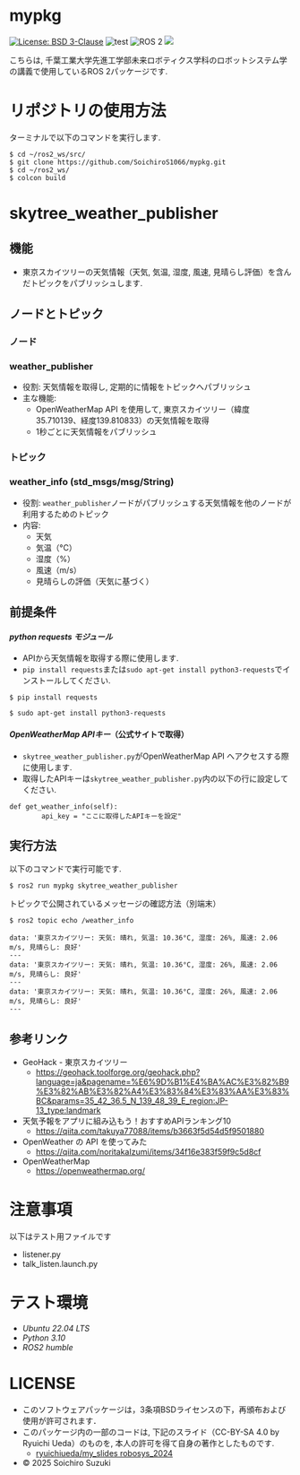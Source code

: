 # mypkg
[![License: BSD 3-Clause](https://img.shields.io/badge/License-BSD%203--Clause-blue.svg)](https://opensource.org/licenses/BSD-3-Clause)
![test](https://github.com/SoichiroS1066/mypkg/actions/workflows/skytree_weather_test.yml/badge.svg)
<img src="https://img.shields.io/badge/ROS%202-00A1A7.svg?logo=ros&logoColor=white&style=for-the-badge" alt="ROS 2">
<img src="https://img.shields.io/badge/-Python-yellow.svg?logo=python&style=for-the-badge">

こちらは, 千葉工業大学先進工学部未来ロボティクス学科のロボットシステム学の講義で使用しているROS 2パッケージです.

# リポジトリの使用方法

ターミナルで以下のコマンドを実行します.
```
$ cd ~/ros2_ws/src/
$ git clone https://github.com/SoichiroS1066/mypkg.git
$ cd ~/ros2_ws/
$ colcon build
```

# skytree_weather_publisher

## 機能
- 東京スカイツリーの天気情報（天気, 気温, 湿度, 風速, 見晴らし評価）を含んだトピックをパブリッシュします.

## ノードとトピック

### ノード

### weather_publisher

- 役割: 天気情報を取得し, 定期的に情報をトピックへパブリッシュ
- 主な機能:
    - OpenWeatherMap API を使用して, 東京スカイツリー（緯度35.710139、経度139.810833）の天気情報を取得
    - 1秒ごとに天気情報をパブリッシュ

### トピック

### weather_info (std_msgs/msg/String)

- 役割: `weather_publisher`ノードがパブリッシュする天気情報を他のノードが利用するためのトピック
- 内容:
    - 天気
    - 気温（°C）
    - 湿度（%）
    - 風速（m/s）
    - 見晴らしの評価（天気に基づく）

## 前提条件 
#### *python requests モジュール* 
- APIから天気情報を取得する際に使用します.
- `pip install requests`または`sudo apt-get install python3-requests`でインストールしてください.
```
$ pip install requests
```
```
$ sudo apt-get install python3-requests
```

#### *OpenWeatherMap APIキー*（公式サイトで取得）
- `skytree_weather_publisher.py`がOpenWeatherMap API へアクセスする際に使用します.
- 取得したAPIキーは`skytree_weather_publisher.py`内の以下の行に設定してください.
```
def get_weather_info(self):
        api_key = "ここに取得したAPIキーを設定"
```

## 実行方法
以下のコマンドで実行可能です.
```
$ ros2 run mypkg skytree_weather_publisher
``` 

トピックで公開されているメッセージの確認方法（別端末）
```
$ ros2 topic echo /weather_info
```
```
data: '東京スカイツリー: 天気: 晴れ, 気温: 10.36°C, 湿度: 26%, 風速: 2.06 m/s, 見晴らし: 良好'
---
data: '東京スカイツリー: 天気: 晴れ, 気温: 10.36°C, 湿度: 26%, 風速: 2.06 m/s, 見晴らし: 良好'
---
data: '東京スカイツリー: 天気: 晴れ, 気温: 10.36°C, 湿度: 26%, 風速: 2.06 m/s, 見晴らし: 良好'
---
```

## 参考リンク
- GeoHack - 東京スカイツリー
    - https://geohack.toolforge.org/geohack.php?language=ja&pagename=%E6%9D%B1%E4%BA%AC%E3%82%B9%E3%82%AB%E3%82%A4%E3%83%84%E3%83%AA%E3%83%BC&params=35_42_36.5_N_139_48_39_E_region:JP-13_type:landmark
- 天気予報をアプリに組み込もう！おすすめAPIランキング10
    - https://qiita.com/takuya77088/items/b3663f5d54d5f9501880
- OpenWeather の API を使ってみた
    - https://qiita.com/noritakaIzumi/items/34f16e383f59f9c5d8cf
- OpenWeatherMap
    - https://openweathermap.org/

# 注意事項
以下はテスト用ファイルです
- listener.py
- talk_listen.launch.py

# テスト環境
- *Ubuntu 22.04 LTS*
- *Python 3.10*
- *ROS2 humble*

# LICENSE

- このソフトウェアパッケージは，3条項BSDライセンスの下，再頒布および使用が許可されます．
- このパッケージ内の一部のコードは, 下記のスライド（CC-BY-SA 4.0 by Ryuichi Ueda）のものを, 本人の許可を得て自身の著作としたものです.
    - [ryuichiueda/my_slides robosys_2024](https://github.com/ryuichiueda/my_slides/tree/master/robosys_2024)
- © 2025 Soichiro Suzuki
